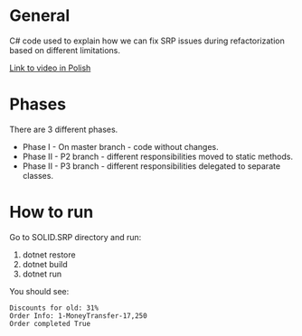 # General
C# code used to explain how we can fix SRP issues during refactorization based on different limitations.

[Link to video in Polish](https://www.youtube.com/watch?v=MJ1h2f2VCtY)

# Phases 

There are 3 different phases. 
* Phase I - On master branch - code without changes. 
* Phase II - P2 branch - different responsibilities moved to static methods. 
* Phase II - P3 branch - different responsibilities delegated to separate classes. 


# How to run

Go to SOLID.SRP directory and run: 

1. dotnet restore
2. dotnet build
3. dotnet run

You should see:

```
Discounts for old: 31%
Order Info: 1-MoneyTransfer-17,250
Order completed True
```


